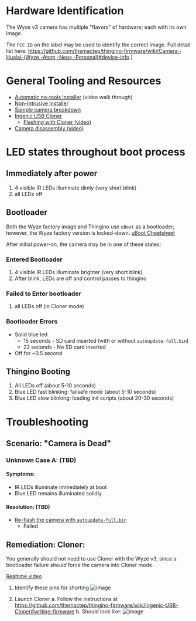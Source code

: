 # Hardware Identification
The Wyze v3 camera has multiple "flavors" of hardware; each with its own image.  

The `FCC ID` on the label may be used to identify the correct image.  Full detail list here: 
https://github.com/themactep/thingino-firmware/wiki/Camera:-Hualai-(Wyze,-Atom,-Neos,-Personal)#device-info  )  

# General Tooling and Resources
* [Automatic no-tools installer](https://youtu.be/3ajS7Xzlmis) (video walk through)
* [Non-Intrusive Installer](https://thingino.com/wyze-c3)
* [Sample camera breakdown](https://github.com/themactep/thingino-firmware/wiki/Hardware-Identification)
* [Ingenic USB Cloner](https://github.com/themactep/thingino-firmware/wiki/Ingenic-USB-Cloner)
  *  [Flashing with Cloner (video)](https://www.youtube.com/watch?v=SJgadXkdwzw)
* [Camera disassembly (video)](https://www.youtube.com/watch?v=VUTTJREU3mI)

# LED states throughout boot process
##  Immediately after power
1. 4 visible IR LEDs illuminate dimly (very short blink)
2. all LEDs off

## Bootloader
Both the Wyze factory image and Thingino use `uBoot` as a bootloader; however, the Wyze factory version is locked-down. 
[uBoot Cheetsheet](https://github.com/themactep/thingino-firmware/wiki/U%E2%80%90Boot-Cheatsheet)

After initial power-on, the camera may be in one of these states:

### Entered Bootloader
1. 4 visible IR LEDs illuminate brighter (very short blink)
2. After blink, LEDs are off and control passes to thingino

### Failed to Enter bootloader
1. all LEDs off (in Cloner mode)

### Bootloader Errors
* Solid blue led 
  *  15 seconds - SD card inserted (with or without `autoupdate-full.bin`)
  *  22 seconds - No SD card inserted
* Off for ~0.5 second

## Thingino Booting
1. All LEDs off (about 5-10 seconds)
2. Blue LED fast blinking: failsafe mode (about 5-10 seconds)
3. Blue LED slow blinking: loading init scripts (about 20-30 seconds)

# Troubleshooting

## Scenario: "Camera is Dead"

### Unknown Case A: (TBD)
#### Symptoms:
* IR LEDs illuminate immediately at boot
* Blue LED remains illuminated solidly 

#### Resolution: (TBD)
* [Re-flash the camera with `autoupdate-full.bin`](https://github.com/themactep/thingino-firmware/wiki/Automation#upgrade-from-binary-images-on-sd-card)
  * Failed

## Remediation: Cloner:
You generally should not need to use Cloner with the Wyze v3, since a bootloader failure *should* force the camera into Cloner mode.

[Realtime video](https://www.youtube.com/watch?v=SJgadXkdwzw)

1. Identify these pins for shorting
![image](https://github.com/user-attachments/assets/9d027e16-2eaa-43d2-86e6-d2e50ab5e0bf)

2. Launch Cloner
  a. Follow the instructions at https://github.com/themactep/thingino-firmware/wiki/Ingenic-USB-Cloner#writing-firmware
  b. Should look like:
![image](https://github.com/user-attachments/assets/32c69808-49a9-4e59-a912-0cdbb238460c)



